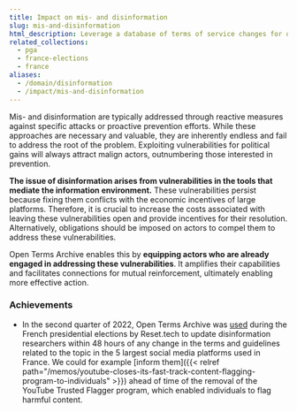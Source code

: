```yaml
---
title: Impact on mis- and disinformation
slug: mis-and-disinformation
html_description: Leverage a database of terms of service changes for online platforms risk assessment towards systemic risks such as disinformation
related_collections:
  - pga
  - france-elections
  - france
aliases: 
  - /domain/disinformation
  - /impact/mis-and-disinformation
---
```


Mis- and disinformation are typically addressed through reactive measures against specific attacks or proactive prevention efforts. While these approaches are necessary and valuable, they are inherently endless and fail to address the root of the problem. Exploiting vulnerabilities for political gains will always attract malign actors, outnumbering those interested in prevention.

**The issue of disinformation arises from vulnerabilities in the tools that mediate the information environment.** These vulnerabilities persist because fixing them conflicts with the economic incentives of large platforms. Therefore, it is crucial to increase the costs associated with leaving these vulnerabilities open and provide incentives for their resolution. Alternatively, obligations should be imposed on actors to compel them to address these vulnerabilities.

Open Terms Archive enables this by **equipping actors who are already engaged in addressing these vulnerabilities**. It amplifies their capabilities and facilitates connections for mutual reinforcement, ultimately enabling more effective action.

### Achievements

- In the second quarter of 2022, Open Terms Archive was [used](https://www.reset.tech/resources/memos-on-platforms-behaviour-during-the-2022-french-elections/) during the French presidential elections by Reset.tech to update disinformation researchers within 48 hours of any change in the terms and guidelines related to the topic in the 5 largest social media platforms used in France. We could for example [inform them]({{< relref path="/memos/youtube-closes-its-fast-track-content-flagging-program-to-individuals" >}}) ahead of time of the removal of the YouTube Trusted Flagger program, which enabled individuals to flag harmful content.
